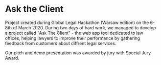 # Ask the Client

Project created during Global Legal Hackathon (Warsaw edition) on the 6-8th of March 2020.
During two days of hard work, we managed to develop a project called "Ask The Client" - the web app tool dedicated to law offices, helping lawyers to improve their performance by gathering feedback from customers about diffrent legal services. 

Our pitch and demo presentation was awarded by jury with Special Jury Award.
